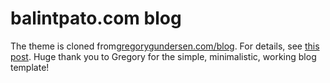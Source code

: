 # balintpato.com blog

The theme is cloned from[gregorygundersen.com/blog](http://gregorygundersen.com/blog/). For details, see [this post](http://gregorygundersen.com/blog/2020/06/21/blog-theme).
Huge thank you to Gregory for the simple, minimalistic, working blog template! 

